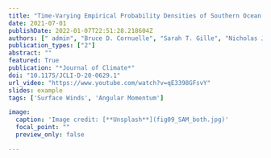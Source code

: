 ```yaml
---
title: "Time-Varying Empirical Probability Densities of Southern Ocean Surface Winds: Linking the Leading Mode to SAM and Quantifying Wind Product Differences"
date: 2021-07-01
publishDate: 2022-01-07T22:51:28.218604Z
authors: [" admin", "Bruce D. Cornuelle", "Sarah T. Gille", "Nicholas J. Lutsko"]
publication_types: ["2"]
abstract: ""
featured: True
publication: "*Journal of Climate*"
doi: "10.1175/JCLI-D-20-0629.1"
url_video: "https://www.youtube.com/watch?v=qE3398GFsvY"
slides: example
tags: ['Surface Winds', 'Angular Momentum']

image:
  caption: 'Image credit: [**Unsplash**](fig09_SAM_both.jpg)'
  focal_point: ""
  preview_only: false

---
```

